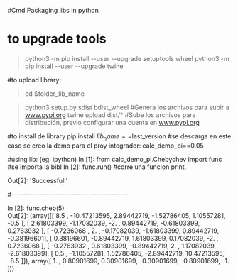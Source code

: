 #Cmd Packaging libs in python

# to upgrade tools 
> python3 -m pip install --user --upgrade setuptools wheel
> python3 -m pip install --user --upgrade twine


#to upload library:
>cd $folder_lib_name

>python3 setup.py sdist bdist_wheel	#Genera los archivos para subir a www.pypi.org
>twine upload dist/* 			#Sube los archivos para distribución, previo configurar una cuenta en www.pypi.org 


#to install de library
pip install $lib_name==$last_version			#se descarga en este caso se creo la demo para el proy integrador: calc_demo_pi==0.05


#using lib: (eg: ipython)
In [1]: from calc_demo_pi.Chebychev import func    #se importa la bibl 
In [2]: func.run()				   #corre una funcion print.


Out[2]: 'Successful!'

#-----------------------------------------

In [2]: func.cheb(5)                                                            
Out[2]: 
(array([[  8.5       , -10.47213595,   2.89442719,  -1.52786405,
           1.10557281,  -0.5       ],
        [  2.61803399,  -1.17082039,  -2.        ,   0.89442719,
          -0.61803399,   0.2763932 ],
        [ -0.7236068 ,   2.        ,  -0.17082039,  -1.61803399,
           0.89442719,  -0.38196601],
        [  0.38196601,  -0.89442719,   1.61803399,   0.17082039,
          -2.        ,   0.7236068 ],
        [ -0.2763932 ,   0.61803399,  -0.89442719,   2.        ,
           1.17082039,  -2.61803399],
        [  0.5       ,  -1.10557281,   1.52786405,  -2.89442719,
          10.47213595,  -8.5       ]]),
 array([ 1.        ,  0.80901699,  0.30901699, -0.30901699, -0.80901699,
        -1.        ]))

